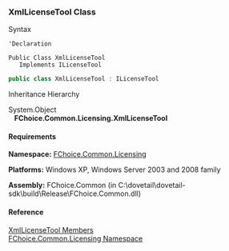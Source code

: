 ﻿### XmlLicenseTool Class

Syntax

```vbnet
'Declaration

Public Class XmlLicenseTool 
   Implements ILicenseTool 
```

```csharp
public class XmlLicenseTool : ILicenseTool  
```

Inheritance Hierarchy

System.Object  
   **FChoice.Common.Licensing.XmlLicenseTool**  

#### Requirements

**Namespace:** [FChoice.Common.Licensing](FChoice.Common~FChoice.Common.Licensing_namespace.md)

**Platforms:** Windows XP, Windows Server 2003 and 2008 family

**Assembly:** FChoice.Common (in C:\\dovetail\\dovetail-sdk\\build\\Release\\FChoice.Common.dll)

#### Reference

[XmlLicenseTool Members](FChoice.Common~FChoice.Common.Licensing.XmlLicenseTool_members.md)  
[FChoice.Common.Licensing Namespace](FChoice.Common~FChoice.Common.Licensing_namespace.md)